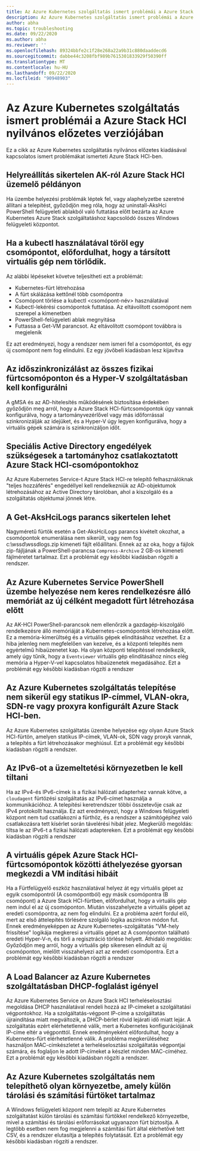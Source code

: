 ```yaml
---
title: Az Azure Kubernetes szolgáltatás ismert problémái a Azure Stack HCI-ben
description: Az Azure Kubernetes szolgáltatás ismert problémái a Azure Stack HCI-ben
author: abha
ms.topic: troubleshooting
ms.date: 09/22/2020
ms.author: abha
ms.reviewer: ''
ms.openlocfilehash: 89324bbfe2c1f28e268a22a9b31c880daaddecd6
ms.sourcegitcommit: dabbe44c3208fbf989b7615301833929f50390ff
ms.translationtype: MT
ms.contentlocale: hu-HU
ms.lasthandoff: 09/22/2020
ms.locfileid: "90948903"
---
```

# <a name="known-issues-for-azure-kubernetes-service-on-azure-stack-hci-public-preview"></a>Az Azure Kubernetes szolgáltatás ismert problémái a Azure Stack HCI nyilvános előzetes verziójában
Ez a cikk az Azure Kubernetes szolgáltatás nyilvános előzetes kiadásával kapcsolatos ismert problémákat ismerteti Azure Stack HCI-ben.

## <a name="recovering-from-a-failed-aks-on-azure-stack-hci-deployment"></a>Helyreállítás sikertelen AK-ról Azure Stack HCI üzemelő példányon
Ha üzembe helyezési problémák léptek fel, vagy alaphelyzetbe szeretné állítani a telepítést, győződjön meg róla, hogy az uninstall-AksHci PowerShell felügyeleti ablakból való futtatása előtt bezárta az Azure Kubernetes Azure Stack szolgáltatáshoz kapcsolódó összes Windows felügyeleti központot.

## <a name="when-using-kubectl-to-delete-a-node-the-associated-vm-might-not-be-deleted"></a>Ha a kubectl használatával töröl egy csomópontot, előfordulhat, hogy a társított virtuális gép nem törlődik.
Az alábbi lépéseket követve teljesítheti ezt a problémát:
* Kubernetes-fürt létrehozása
* A fürt skálázása kettőnél több csomópontra
* Csomópont törlése a kubectl <csomópont-név> használatával 
* Kubectl-lekérési csomópontok futtatása. Az eltávolított csomópont nem szerepel a kimenetben
* PowerShell-felügyeleti ablak megnyitása
* Futtassa a Get-VM parancsot. Az eltávolított csomópont továbbra is megjelenik

Ez azt eredményezi, hogy a rendszer nem ismeri fel a csomópontot, és egy új csomópont nem fog elindulni. Ez egy jövőbeli kiadásban lesz kijavítva

## <a name="time-synchronization-must-be-configured-across-all-physical-cluster-nodes-and-in-hyper-v"></a>Az időszinkronizálást az összes fizikai fürtcsomóponton és a Hyper-V szolgáltatásban kell konfigurálni
A gMSA és az AD-hitelesítés működésének biztosítása érdekében győződjön meg arról, hogy a Azure Stack HCI-fürtcsomópontok úgy vannak konfigurálva, hogy a tartományvezérlővel vagy más időforrással szinkronizálják az idejüket, és a Hyper-V úgy legyen konfigurálva, hogy a virtuális gépek számára is szinkronizáljon időt.

## <a name="special-active-directory-permissions-are-needed-for-domain-joined-azure-stack-hci-nodes"></a>Speciális Active Directory engedélyek szükségesek a tartományhoz csatlakoztatott Azure Stack HCI-csomópontokhoz 
Az Azure Kubernetes Service-t Azure Stack HCI-re telepítő felhasználóknak "teljes hozzáférés" engedéllyel kell rendelkezniük az AD-objektumok létrehozásához az Active Directory tárolóban, ahol a kiszolgáló és a szolgáltatás objektumai jönnek létre. 

## <a name="get-akshcilogs-command-may-fail"></a>A Get-AksHciLogs parancs sikertelen lehet
Nagyméretű fürtök esetén a Get-AksHciLogs parancs kivételt okozhat, a csomópontok enumerálása nem sikerült, vagy nem fog c:\wssd\wssdlogs.zip kimeneti fájlt előállítani.
Ennek az az oka, hogy a fájlok zip-fájljának a PowerShell-parancsa `Compress-Archive` 2 GB-os kimeneti fájlméretet tartalmaz. Ezt a problémát egy későbbi kiadásban rögzíti a rendszer.

## <a name="azure-kubernetes-service-powershell-deployment-doesnt-check-for-available-memory-before-creating-a-new-target-cluster"></a>Az Azure Kubernetes Service PowerShell üzembe helyezése nem keres rendelkezésre álló memóriát az új célként megadott fürt létrehozása előtt
Az AK-HCI PowerShell-parancsok nem ellenőrzik a gazdagép-kiszolgáló rendelkezésre álló memóriáját a Kubernetes-csomópontok létrehozása előtt. Ez a memória-kimerültség és a virtuális gépek elindításához vezethet. Ez a hiba jelenleg nem megfelelően van kezelve, és a központi telepítés nem egyértelmű hibaüzenetet kap.
Ha olyan központi telepítéssel rendelkezik, amely úgy tűnik, hogy a `Eventviewer` virtuális gép elindításához nincs elég memória a Hyper-V-vel kapcsolatos hibaüzenetek megadásához.
Ezt a problémát egy későbbi kiadásban rögzíti a rendszer

## <a name="azure-kubernetes-service-deployment-fails-on-an-azure-stack-hci-configured-with-static-ips-vlans-sdn-or-proxies"></a>Az Azure Kubernetes szolgáltatás telepítése nem sikerül egy statikus IP-címmel, VLAN-okra, SDN-re vagy proxyra konfigurált Azure Stack HCI-ben.
Az Azure Kubernetes szolgáltatás üzembe helyezése egy olyan Azure Stack HCI-fürtön, amelyen statikus IP-címek, VLAN-ok, SDN vagy proxyk vannak, a telepítés a fürt létrehozásakor meghiúsul. Ezt a problémát egy későbbi kiadásban rögzíti a rendszer.

## <a name="ipv6-must-be-disabled-in-the-hosting-environment"></a>Az IPv6-ot a üzemeltetési környezetben le kell tiltani
Ha az IPv4-és IPv6-címek is a fizikai hálózati adapterhez vannak kötve, a `cloudagent` fürtözési szolgáltatás az IPv6-címet használja a kommunikációhoz. A telepítési keretrendszer többi összetevője csak az IPv4 protokollt használja. Ez azt eredményezi, hogy a Windows felügyeleti központ nem tud csatlakozni a fürthöz, és a rendszer a számítógéphez való csatlakozásra tett kísérlet során távelérési hibát jelez.
Megkerülő megoldás: tiltsa le az IPv6-t a fizikai hálózati adaptereken.
Ezt a problémát egy későbbi kiadásban rögzíti a rendszer

## <a name="moving-virtual-machines-between-azure-stack-hci-cluster-nodes-quickly-leads-to-vm-startup-failures"></a>A virtuális gépek Azure Stack HCI-fürtcsomópontok közötti áthelyezése gyorsan megkezdi a VM indítási hibáit
Ha a Fürtfelügyelő eszköz használatával helyez át egy virtuális gépet az egyik csomópontról (A csomópontból) egy másik csomópontra (B csomópont) a Azure Stack HCI-fürtben, előfordulhat, hogy a virtuális gép nem indul el az új csomóponton. Miután visszahelyezte a virtuális gépet az eredeti csomópontra, az nem fog elindulni.
Ez a probléma azért fordul elő, mert az első áttelepítés törlésére szolgáló logika aszinkron módon fut. Ennek eredményeképpen az Azure Kubernetes-szolgáltatás "VM-hely frissítése" logikája megkeresi a virtuális gépet az A csomóponton található eredeti Hyper-V-n, és törli a regisztráció törlése helyett.
Áthidaló megoldás: Győződjön meg arról, hogy a virtuális gép sikeresen elindult az új csomóponton, mielőtt visszahelyezi azt az eredeti csomópontra.
Ezt a problémát egy későbbi kiadásban rögzíti a rendszer

## <a name="load-balancer-in-azure-kubernetes-service-requires-dhcp-reservation"></a>A Load Balancer az Azure Kubernetes szolgáltatásban DHCP-foglalást igényel
Az Azure Kubernetes Service on Azure Stack HCI terheléselosztási megoldása DHCP használatával rendeli hozzá az IP-címeket a szolgáltatási végpontokhoz. Ha a szolgáltatás-végpont IP-címe a szolgáltatás újraindítása miatt megváltozik, a DHCP-bérlet rövid lejárati idő miatt lejár. A szolgáltatás ezért elérhetetlenné válik, mert a Kubernetes konfigurációjának IP-címe eltér a végponttól. Ennek eredményeként előfordulhat, hogy a Kubernetes-fürt elérhetetlenné válik.
A probléma megkerüléséhez használjon MAC-címkészletet a terheléselosztási szolgáltatás végpontjai számára, és foglaljon le adott IP-címeket a készlet minden MAC-címéhez.
Ezt a problémát egy későbbi kiadásban rögzíti a rendszer.

## <a name="cannot-deploy-azure-kubernetes-service-to-an-environment-that-has-separate-storage-and-compute-clusters"></a>Az Azure Kubernetes szolgáltatás nem telepíthető olyan környezetbe, amely külön tárolási és számítási fürtöket tartalmaz
A Windows felügyeleti központ nem telepíti az Azure Kubernetes szolgáltatást külön tárolási és számítási fürtökkel rendelkező környezetbe, mivel a számítási és tárolási erőforrásokat ugyanazon fürt biztosítja. A legtöbb esetben nem fog megjelenni a számítási fürt által elérhetővé tett CSV, és a rendszer elutasítja a telepítés folytatását.
Ezt a problémát egy későbbi kiadásban rögzíti a rendszer.
